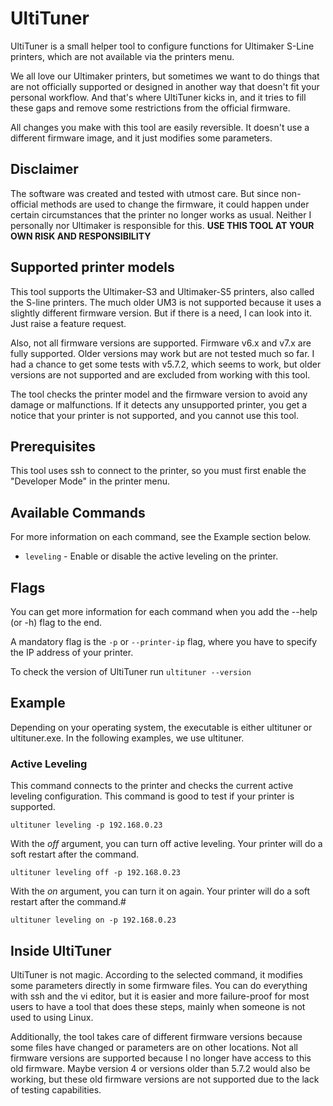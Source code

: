 # UltiTuner
UltiTuner is a small helper tool to configure functions for Ultimaker S-Line printers, which are not available via the printers menu.

We all love our Ultimaker printers, but sometimes we want to do things that are not officially supported or designed in another way that doesn't fit your personal workflow. And that's where UltiTuner kicks in, and it tries to fill these gaps and remove some restrictions from the official firmware.

All changes you make with this tool are easily reversible. It doesn't use a different firmware image, and it just modifies some parameters.

## Disclaimer
The software was created and tested with utmost care. But since non-official methods are used to change the firmware, it could happen under certain circumstances that the printer no longer works as usual. Neither I personally nor Ultimaker is responsible for this. **USE THIS TOOL AT YOUR OWN RISK AND RESPONSIBILITY**

## Supported printer models
This tool supports the Ultimaker-S3 and Ultimaker-S5 printers, also called the S-line printers. The much older UM3 is not supported because it uses a slightly different firmware version. But if there is a need, I can look into it. Just raise a feature request.

Also, not all firmware versions are supported. Firmware v6.x and v7.x are fully supported. Older versions may work but are not tested much so far. I had a chance to get some tests with v5.7.2, which seems to work, but older versions are not supported and are excluded from working with this tool.

The tool checks the printer model and the firmware version to avoid any damage or malfunctions. If it detects any unsupported printer, you get a notice that your printer is not supported, and you cannot use this tool.

## Prerequisites
This tool uses ssh to connect to the printer, so you must first enable the "Developer Mode" in the printer menu.

## Available Commands
For more information on each command, see the Example section below.

- `leveling` - Enable or disable the active leveling on the printer.


## Flags
You can get more information for each command when you add the --help (or -h) flag to the end.

A mandatory flag is the `-p` or `--printer-ip` flag, where you have to specify the IP address of your printer.

To check the version of UltiTuner run `ultituner --version`

## Example
Depending on your operating system, the executable is either ultituner or ultituner.exe. In the following examples, we use ultituner.
### Active Leveling
This command connects to the printer and checks the current active leveling configuration. This command is good to test if your printer is supported.

`ultituner leveling -p 192.168.0.23`

With the _off_ argument, you can turn off active leveling. Your printer will do a soft restart after the command.

`ultituner leveling off -p 192.168.0.23`

With the _on_ argument, you can turn it on again. Your printer will do a soft restart after the command.#

`ultituner leveling on -p 192.168.0.23`

## Inside UltiTuner
UltiTuner is not magic. According to the selected command, it modifies some parameters directly in some firmware files. You can do everything with ssh and the vi editor, but it is easier and more failure-proof for most users to have a tool that does these steps, mainly when someone is not used to using Linux.

Additionally, the tool takes care of different firmware versions because some files have changed or parameters are on other locations. Not all firmware versions are supported because I no longer have access to this old firmware. Maybe version 4 or versions older than 5.7.2 would also be working, but these old firmware versions are not supported due to the lack of testing capabilities.
